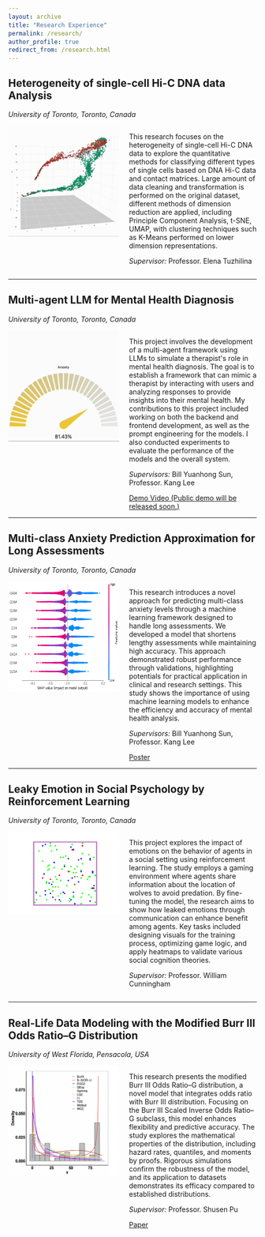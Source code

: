 ```yaml
---
layout: archive
title: "Research Experience"
permalink: /research/
author_profile: true
redirect_from: /research.html
---
```


<h2>Heterogeneity of single-cell Hi-C DNA data Analysis</h2>
<p><em>University of Toronto, Toronto, Canada</em></p>
<div style="display: flex;">
  <div style="position: relative; margin-right: 20px;">
    <img id="staticGif1" src="../images/rotating_cells.png" alt="Single Cell Hi-C" style="max-width: 225px; height: auto;" />
    <img id="animatedGif1" src="../images/rotating_cells.gif" alt="Single Cell Hi-C Animated" style="max-width: 225px; height: auto; display: none;" />
  </div>
  <div>
    <p> This research focuses on the heterogeneity of single-cell Hi-C DNA data to explore the quantitative methods for classifying different types of single cells based on DNA Hi-C data and contact matrices. Large amount of data cleaning and transformation is performed on the original dataset, different methods of dimension reduction are applied, including Principle Component Analysis, t-SNE, UMAP, with clustering techniques such as K-Means performed on lower dimension representations.</p>
    <p><em>Supervisor:</em> Professor. Elena Tuzhilina</p>
  </div>
</div>
<hr/>

<h2>Multi-agent LLM for Mental Health Diagnosis</h2>
<p><em>University of Toronto, Toronto, Canada</em></p>
<div style="display: flex;">
  <div style="position: relative; margin-right: 20px;">
    <img id="staticGif2" src="../images/llm_score.png" alt="llm score" style="max-width: 225px; height: auto;" />
    <img id="animatedGif2" src="../images/llm_score.gif" alt="llm score Animated" style="max-width: 225px; height: auto; display: none;" />
  </div>
  <div>
  <p> This project involves the development of a multi-agent framework using LLMs to simulate a therapist's role in mental health diagnosis. The goal is to establish a framework that can mimic a therapist by interacting with users and analyzing responses to provide insights into their mental health. My contributions to this project included working on both the backend and frontend development, as well as the prompt engineering for the models. I also conducted experiments to evaluate the performance of the models and the overall system.</p>

  <p><em>Supervisors:</em> Bill Yuanhong Sun, Professor. Kang Lee</p>
  <a href="">Demo Video (Public demo will be released soon.)</a>
  </div>
</div>
<hr/>

<h2>Multi-class Anxiety Prediction Approximation for Long Assessments</h2>
<p><em>University of Toronto, Toronto, Canada</em></p>

<div style="display: flex;">
    <img src="../images/shap_summary.png" alt="shap" align="left" style="width: 225px; height: 225px; margin-right: 20px;" />
    <div>
        <p>This research introduces a novel approach for predicting multi-class anxiety levels through a machine learning framework designed to handle long assessments. We developed a model that shortens lengthy assessments while maintaining high accuracy. This approach demonstrated robust performance through validations, highlighting potentials for practical application in clinical and research settings. This study shows the importance of using machine learning models to enhance the efficiency and accuracy of mental health analysis.</p>
        <p><em>Supervisors:</em> Bill Yuanhong Sun, Professor. Kang Lee</p>
        <a href="../files/Rogers SUDS Poster.pdf">Poster</a>
    </div>
</div>

<hr/>

<h2>Leaky Emotion in Social Psychology by Reinforcement Learning</h2>
<p><em>University of Toronto, Toronto, Canada</em></p>
<div style="display: flex;">
  <div style="position: relative; margin-right: 20px;">
    <img id="staticGif3" src="../images/ani.png" alt="llm score" style="max-width: 225px; height: auto;" />
    <img id="animatedGif3" src="../images/ani.gif" alt="llm score Animated" style="max-width: 225px; height: auto; display: none;" />
  </div>
  <div>
    <p> This project explores the impact of emotions on the behavior of agents in a social setting using reinforcement learning. The study employs a gaming environment where agents share information about the location of wolves to avoid predation. By fine-tuning the model, the research aims to show how leaked emotions through communication can enhance benefit among agents. Key tasks included designing visuals for the training process, optimizing game logic, and apply heatmaps to validate various social cognition theories.</p>
    <p><em>Supervisor:</em> Professor. William Cunningham</p>
  </div>
</div>
<hr/>

<h2>Real-Life Data Modeling with the Modified Burr III Odds Ratio–G Distribution</h2>
<p><em>University of West Florida, Pensacola, USA</em></p>
<div style="display: flex;">
  <img src="../images/burrIII.png" alt="BurrIII" align="left" style="width: 225px; height: 225px; margin-right: 20px;" />
  <div>
    <p> This research presents the modified Burr III Odds Ratio–G distribution, a novel model that integrates odds ratio with Burr III distribution. Focusing on the Burr III Scaled Inverse Odds Ratio–G subclass, this model enhances flexibility and predictive accuracy. The study explores the mathematical properties of the distribution, including hazard rates, quantiles, and moments by proofs. Rigorous simulations confirm the robustness of the model, and its application to datasets demonstrates its efficacy compared to established distributions.</p>
    <p><em>Supervisor:</em> Professor. Shusen Pu</p>
    <a href="../files/axioms-13-00401-v2.pdf">Paper</a>
  </div>
<div>

<script>
  document.addEventListener("DOMContentLoaded", function() {
    const imagePairs = [
      { static: 'staticGif1', animated: 'animatedGif1' },
      { static: 'staticGif2', animated: 'animatedGif2' },
      { static: 'staticGif3', animated: 'animatedGif3' }
    ];

    imagePairs.forEach(pair => {
      const staticGif = document.getElementById(pair.static);
      const animatedGif = document.getElementById(pair.animated);

      staticGif.addEventListener("mouseover", function() {
        staticGif.style.display = "none";
        animatedGif.style.display = "block";
      });

      animatedGif.addEventListener("mouseout", function() {
        animatedGif.style.display = "none";
        staticGif.style.display = "block";
      });
    });
  });
</script>